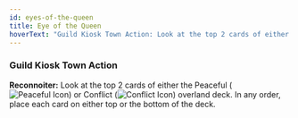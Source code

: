```yaml
---
id: eyes-of-the-queen
title: Eye of the Queen
hoverText: "Guild Kiosk Town Action: Look at the top 2 cards of either the Peaceful or Conflict overland deck. In any order, place each card on either top or the bottom of the deck."
---
```


### Guild Kiosk Town Action

**Reconnoiter:** Look at the top 2 cards of either the Peaceful (<img src="/icons/peaceful.svg" alt="Peaceful Icon" class="icon-svg" />) or Conflict (<img src="/icons/conflict.svg" alt="Conflict Icon" class="icon-svg" />) overland deck. In any order, place each card on either top or the bottom of the deck.
